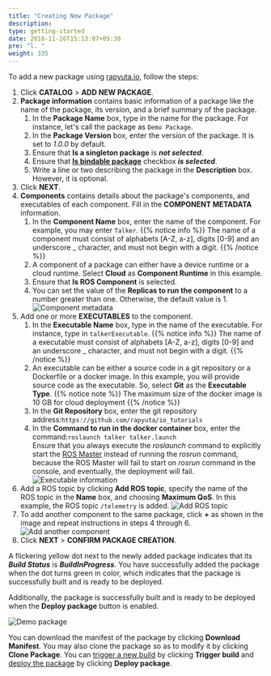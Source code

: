 ```yaml
---
title: "Creating New Package"
description:
type: getting-started
date: 2018-11-26T15:13:07+05:30
pre: "l. "
weight: 335
---
```

To add a new package using [rapyuta.io](https://console.rapyuta.io),
follow the steps:

1. Click **CATALOG** > **ADD NEW PACKAGE**.
2. **Package information** contains basic information of a package like the name of the package, its version, and a brief summary of the package.
   1. In the **Package Name** box, type in the name for the package. For instance, let's call the package as `Demo Package`.
   2. In the **Package Version** box, enter the version of the package. It is set to _1.0.0_ by default.
   3. Ensure that **Is a singleton package** is ***not selected***.
   4. Ensure that [**Is bindable package**](/core-concepts/packages/#bindable-attribute) checkbox ***is selected***.
   5. Write a line or two describing the package in the **Description** box. However, it is optional.
3. Click **NEXT**.
4. **Components** contains details about the package's components, and executables of each component. Fill in the **COMPONENT METADATA** information.
   1. In the **Component Name** box, enter the name of the component. For example, you may enter `Talker`.
{{% notice info %}}
The name of a component must consist of alphabets [A-Z, a-z], digits [0-9] and an underscore _ character, and must not begin with a digit.
{{% /notice %}}
   2. A component of a package can either have a device runtime or a cloud runtime. Select **Cloud** as **Component Runtime** in this example.
   3. Ensure that **Is ROS Component** is selected.
   4. You can set the value of the **Replicas to run the component** to a number greater than one. Otherwise, the default value is 1.
![Component metadata](/images/getting-started/create-new-pkg/component-metadata.png?classes=border,shadow&width=30pc)
1. Add one or more **EXECUTABLES** to the component.
   1. In the **Executable Name** box, type in the name of the executable. For instance, type in `talkerExecutable`.
{{% notice info %}}
The name of a executable must consist of alphabets [A-Z, a-z], digits [0-9] and an underscore _ character, and must not begin with a digit.
{{% /notice %}}
   2. An executable can be either a source code in a git repository or a Dockerfile or a docker image. In this example, you will provide source code as the executable. So, select **Git** as the **Executable Type**.
{{% notice note %}}
The maximum size of the docker image is 10 GB for cloud deployment
{{% /notice %}}
   3. In the **Git Repository** box, enter the git repository address:`https://github.com/rapyuta/io_tutorials`
   4. In the **Command to run in the docker container** box, enter the command:`roslaunch talker talker.launch`     
    Ensure that you always execute the *roslaunch* command to explicitly start the [ROS
	Master](http://wiki.ros.org/Master) instead of running the *rosrun* command,
	because the ROS Master will fail to start on *rosrun* command in the console,
	and eventually, the deployment will fail.
![Executable information](/images/getting-started/create-new-pkg/exec-details.png?classes=border,shadow&width=50pc)
1. Add a ROS topic by clicking **Add ROS topic**, specify the name of the ROS topic in the **Name** box, and choosing **Maximum QoS**. In this example, the ROS topic `/telemetry` is added.
![Add ROS topic](/images/getting-started/create-new-pkg/add-ros-topic.png?classes=border,shadow&width=50pc)
2. To add another component to the same package, click **+** as shown in the image and repeat instructions in steps 4 through 6.
![Add another component](/images/getting-started/create-new-pkg/add-another-component.png?classes=border,shadow&width=30pc) 
3. Click **NEXT** > **CONFIRM PACKAGE CREATION**.

A flickering yellow dot next to the newly added package indicates that its
***Build Status*** is ***BuildInProgress***. You have successfully added
the package when the dot turns green in color, which indicates that
the package is successfully built and is ready to be deployed.

Additionally, the package is successfully built and is ready to be deployed
when the **Deploy package** button is enabled.

![Demo package](/images/getting-started/create-new-pkg/demo-pkg.png?classes=border,shadow&width=50pc)

You can download the manifest of the package by clicking
**Download Manifest**. You may also clone the package so as to modify it by
clicking **Clone Package**. You can [trigger a new build](/core-concepts/builds/#trigger-new-builds-and-rollback-to-previous-builds) by clicking
**Trigger build** and [deploy the package](/getting-started/deploy-package/) by
clicking **Deploy package**.
